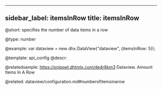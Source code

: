 
---
sidebar_label: itemsInRow
title: itemsInRow
---          

@short: 
specifies the number of data items in a row




@type: number

@example: 
var dataview = new dhx.DataView("dataview", {itemsInRow: 5});


@template:	api_config
@descr: 

@relatedsample:
https://snippet.dhtmlx.com/de4r8km3	Dataview. Amount Items In A Row

@related:
dataview/configuration.md#numberofitemsinarow



